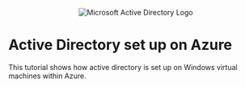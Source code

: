 <p align="center">
<img src="https://i.imgur.com/pU5A58S.png" alt="Microsoft Active Directory Logo"/>
</p>

<h1>Active Directory set up on Azure</h1>
This tutorial shows how active directory is set up on Windows virtual machines within Azure.
